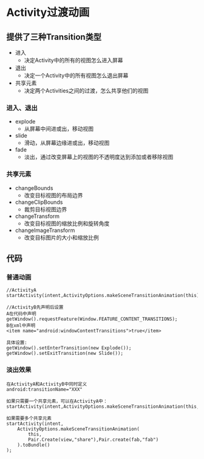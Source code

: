 # Activity过渡动画 #

## 提供了三种Transition类型 ##
- 进入
    - 决定Activity中的所有的视图怎么进入屏幕
- 退出
    - 决定一个Activity中的所有视图怎么退出屏幕
- 共享元素
    - 决定两个Activities之间的过渡，怎么共享他们的视图

### 进入、退出 ###
- explode
    - 从屏幕中间进或出，移动视图
- slide
    - 滑动，从屏幕边缘进或出，移动视图
- fade
    - 淡出，通过改变屏幕上的视图的不透明度达到添加或者移除视图

### 共享元素 ###
- changeBounds
    - 改变目标视图的布局边界
- changeClipBounds
    - 裁剪目标视图边界
- changeTransform
    - 改变目标视图的缩放比例和旋转角度
- changeImageTransform
    - 改变目标图片的大小和缩放比例

## 代码 ##

### 普通动画 ###
    //ActivityA
    startActivity(intent,ActivityOptions.makeSceneTransitionAnimation(this).toBundle());

    //ActivityB先声明后设置
    A在代码中声明
    getWindow().requestFeature(Window.FEATURE_CONTENT_TRANSITIONS);
    B在xml中声明
    <item name="android:windowContentTransitions">true</item>

    具体设置:
    getWindow().setEnterTransition(new Explode());
    getWindow().setExitTransition(new Slide());

### 淡出效果 ###

    在ActivityA和ActivityB中同时定义
    android:transitionName="XXX"

    如果只需要一个共享元素，可以在ActivityA中：
    startActivity(intent,ActivityOptions.makeSceneTransitionAnimation(this,view,"share").toBundle());

    如果需要多个共享元素
    startActivity(intent,
        ActivityOptions.makeSceneTransitionAnimation(
            this,
            Pair.Create(view,"share"),Pair.create(fab,"fab")
        ).toBundle()
    );